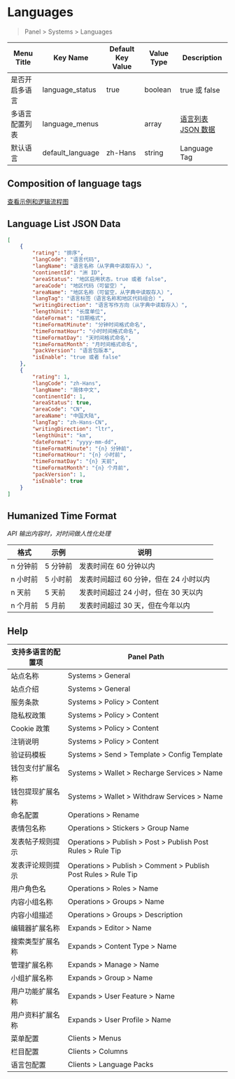 # Languages

> Panel > Systems > Languages

| Menu Title | Key Name | Default Key Value | Value Type | Description |
| --- | --- | --- | --- | --- |
| 是否开启多语言 | language_status | true | boolean |  true 或 false |
| 多语言配置列表 | language_menus |  | array | [语言列表 JSON 数据](#语言列表-json-数据) |
| 默认语言 | default_language | zh-Hans | string | Language Tag |

## Composition of language tags

[查看示例和逻辑流程图](../../extensions/multilingual.md)

## Language List JSON Data

```json
[
    {
        "rating": "排序",
        "langCode": "语言代码",
        "langName": "语言名称（从字典中读取存入）",
        "continentId": "洲 ID",
        "areaStatus": "地区启用状态，true 或者 false",
        "areaCode": "地区代码（可留空）",
        "areaName": "地区名称（可留空，从字典中读取存入）",
        "langTag": "语言标签（语言名称和地区代码组合）",
        "writingDirection": "语言写作方向（从字典中读取存入）",
        "lengthUnit": "长度单位",
        "dateFormat": "日期格式",
        "timeFormatMinute": "分钟时间格式命名",
        "timeFormatHour": "小时时间格式命名",
        "timeFormatDay": "天时间格式命名",
        "timeFormatMonth": "月时间格式命名",
        "packVersion": "语言包版本",
        "isEnable": "true 或者 false"
    },
    {
        "rating": 1,
        "langCode": "zh-Hans",
        "langName": "简体中文",
        "continentId": 1,
        "areaStatus": true,
        "areaCode": "CN",
        "areaName": "中国大陆",
        "langTag": "zh-Hans-CN",
        "writingDirection": "ltr",
        "lengthUnit": "km",
        "dateFormat": "yyyy-mm-dd",
        "timeFormatMinute": "{n} 分钟前",
        "timeFormatHour": "{n} 小时前",
        "timeFormatDay": "{n} 天前",
        "timeFormatMonth": "{n} 个月前",
        "packVersion": 1,
        "isEnable": true
    }
]
```

## Humanized Time Format

*API 输出内容时，对时间做人性化处理*

| 格式 | 示例 | 说明 |
| --- | --- | --- |
| n 分钟前 | 5 分钟前 | 发表时间在 60 分钟以内 |
| n 小时前 | 5 小时前 | 发表时间超过 60 分钟，但在 24 小时以内 |
| n 天前 | 5 天前 | 发表时间超过 24 小时，但在 30 天以内 |
| n 个月前 | 5 月前 | 发表时间超过 30 天，但在今年以内 |

## Help

| 支持多语言的配置项 | Panel Path |
| --- | --- |
| 站点名称 | Systems > General |
| 站点介绍 | Systems > General |
| 服务条款 | Systems > Policy > Content |
| 隐私权政策 | Systems > Policy > Content |
| Cookie 政策 | Systems > Policy > Content |
| 注销说明 | Systems > Policy > Content |
| 验证码模板 | Systems > Send > Template > Config Template |
| 钱包支付扩展名称 | Systems > Wallet > Recharge Services > Name |
| 钱包提现扩展名称 | Systems > Wallet > Withdraw Services > Name |
| 命名配置 | Operations > Rename |
| 表情包名称 | Operations > Stickers > Group Name |
| 发表帖子规则提示 | Operations > Publish > Post > Publish Post Rules > Rule Tip |
| 发表评论规则提示 | Operations > Publish > Comment > Publish Post Rules > Rule Tip |
| 用户角色名 | Operations > Roles > Name |
| 内容小组名称 | Operations > Groups > Name |
| 内容小组描述 | Operations > Groups > Description |
| 编辑器扩展名称 | Expands > Editor > Name |
| 搜索类型扩展名称 | Expands > Content Type > Name |
| 管理扩展名称 | Expands > Manage > Name |
| 小组扩展名称 | Expands > Group > Name |
| 用户功能扩展名称 | Expands > User Feature > Name |
| 用户资料扩展名称 | Expands > User Profile > Name |
| 菜单配置 | Clients > Menus |
| 栏目配置 | Clients > Columns |
| 语言包配置 | Clients > Language Packs |